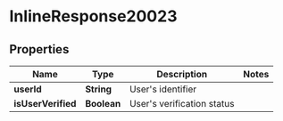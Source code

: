 
# InlineResponse20023

## Properties
Name | Type | Description | Notes
------------ | ------------- | ------------- | -------------
**userId** | **String** | User&#39;s identifier | 
**isUserVerified** | **Boolean** | User&#39;s verification status | 



